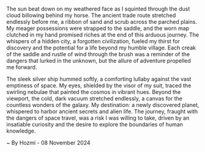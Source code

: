 
The sun beat down on my weathered face as I squinted through the dust cloud billowing behind my horse.  The ancient trade route stretched endlessly before me, a ribbon of sand and scrub across the parched plains. My meager possessions were strapped to the saddle, and the worn map clutched in my hand promised riches at the end of this arduous journey. The whispers of a hidden city, a forgotten civilization, fueled my thirst for discovery and the potential for a life beyond my humble village.  Each creak of the saddle and rustle of wind through the brush was a reminder of the dangers that lurked in the unknown, but the allure of adventure propelled me forward.

The sleek silver ship hummed softly, a comforting lullaby against the vast emptiness of space. My eyes, shielded by the visor of my suit, traced the swirling nebulae that painted the cosmos in vibrant hues. Beyond the viewport, the cold, dark vacuum stretched endlessly, a canvas for the countless wonders of the galaxy. My destination: a newly discovered planet, whispered to harbor ancient secrets and alien life. The journey, fraught with the dangers of space travel, was a risk I was willing to take, driven by an insatiable curiosity and the desire to explore the boundaries of human knowledge. 

~ By Hozmi - 08 November 2024
